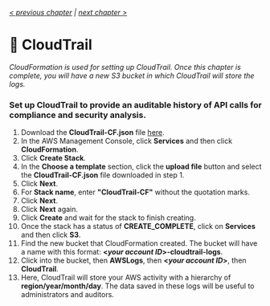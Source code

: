 _[< previous chapter](07-Secure-Domain-Setup.md) | [next chapter >](09-Administration.md)_

# 📁 CloudTrail

_CloudFormation is used for setting up CloudTrail. Once this chapter is complete, you will have a new S3 bucket in which CloudTrail will store the logs._

### Set up CloudTrail to provide an auditable history of API calls for compliance and security analysis.

1. Download the **CloudTrail-CF.json** file [here](https://github.com/GoTeamEpsilon/OpenEMR-Cloud/tree/master/v1-Beta-AWS-Guide/assets/cf).
2. In the AWS Management Console, click **Services** and then click **CloudFormation**.
3. Click **Create Stack**.
4. In the **Choose a template** section, click the **upload file** button and select the **CloudTrail-CF.json** file downloaded in step 1.
5. Click **Next**.
6. For **Stack name**, enter **"CloudTrail-CF"** without the quotation marks.
7. Click **Next**.
8. Click **Next** again.
9. Click **Create** and wait for the stack to finish creating.
10. Once the stack has a status of **CREATE_COMPLETE**, click on **Services** and then click **S3**. 
11. Find the new bucket that CloudFormation created. The bucket will have a name with this format: **\<_your account ID_\>-cloudtrail-logs**.
12. Click into the bucket, then **AWSLogs**, then **\<_your account ID_\>**, then **CloudTrail**.
13. Here, CloudTrail will store your AWS activity with a hierarchy of **region/year/month/day**. The data saved in these logs will be useful to administrators and auditors. 
